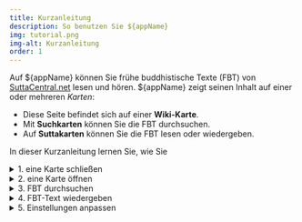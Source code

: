 ```yaml
---
title: Kurzanleitung
description: So benutzen Sie ${appName}
img: tutorial.png
img-alt: Kurzanleitung
order: 1
---
```


Auf ${appName} können Sie frühe buddhistische Texte (FBT) von [SuttaCentral.net](https://suttacentral.net) lesen und hören. ${appName} zeigt seinen Inhalt auf einer oder mehreren *Karten*:

* Diese Seite befindet sich auf einer <b>Wiki-Karte</b>. 
* Mit <b>Suchkarten</b> können Sie die FBT durchsuchen. 
* Auf <b>Suttakarten</b> können Sie die FBT lesen oder wiedergeben. 

In dieser Kurzanleitung lernen Sie, wie Sie

<details><summary>1. eine Karte schließen</summary>

* Das „–“ klicken, um die Karte zu minimieren
* Das „X“ klicken, um die Karte ganz zu schließen

</details>

<details><summary>2. eine Karte öffnen</summary>

Jede Karte hat einen <i>Karten-Tab</i> im Tabulatormenü. Klicken Sie einen Tab, um die entsprechende Karte zu öffnen. 

</details>

<details><summary>3. FBT durchsuchen</summary>
Um einen Text zu finden, können Sie

* einen Suchtext in das Suchfeld eingeben (z. B. „Wurzel des Leidens“) 
* eine Sutta-Kennziffer in das Suchfeld eingeben (z. B. Thig 1.1) 
* `SUCH MIR ETWAS AUS!` klicken; das wählt einen zufälligen Suchbegriff aus 

Schauen Sie die Suchergebnisse durch und klicken Sie auf eines davon, um zum eigentlichen Sutta zu gelangen. 

</details>

<details><summary>4. FBT-Text wiedergeben</summary>
Wenn die aktuelle Karte eine Suttakarte ist, können Sie 

* in ein beliebiges Segment klicken
* das ausgewählte Segment wiedergeben
* das Sutta von hier bis zum Ende wiedergeben

</details>

<details> <summary>5. Einstellungen anpassen</summary>

Die Einstellungen sind in Abschnitte gegliedert. Klicken Sie auf jeden Abschnitt und probieren Sie die Möglichkeiten aus. 

</details>

